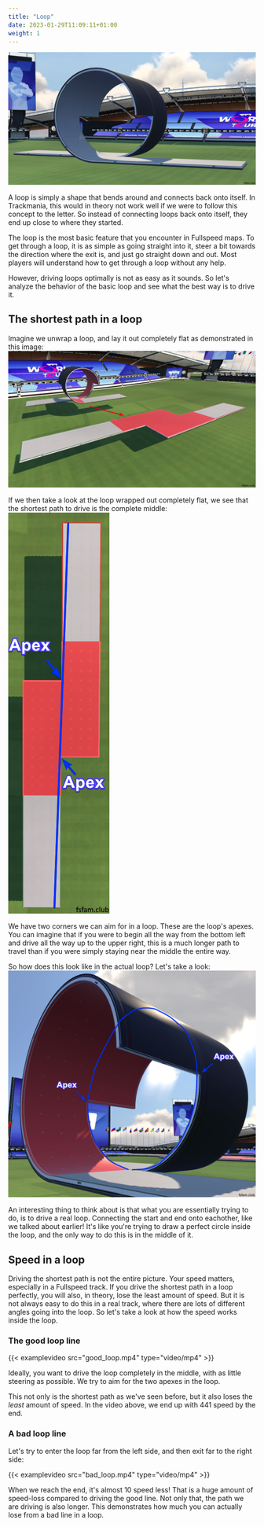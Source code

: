 ```yaml
---
title: "Loop"
date: 2023-01-29T11:09:11+01:00
weight: 1
---
```


![Loop](loop_image.png)

A loop is simply a shape that bends around and connects back onto itself. In Trackmania, this would in theory not work well if we were to follow this concept to the letter. So instead of connecting loops back onto itself, they end up close to where they started.

The loop is the most basic feature that you encounter in Fullspeed maps. To get through a loop, it is as simple as going straight into it, steer a bit towards the direction where the exit is, and just go straight down and out. Most players will understand how to get through a loop without any help.

However, driving loops optimally is not as easy as it sounds. So let's analyze the behavior of the basic loop and see what the best way is to drive it.

## The shortest path in a loop

Imagine we unwrap a loop, and lay it out completely flat as demonstrated in this image:
![Loop to flat](loop_to_flat.png)

If we then take a look at the loop wrapped out completely flat, we see that the shortest path to drive is the complete middle:
![Flat loop shortest Path](loop_flat_shortest_path.png)

We have two corners we can aim for in a loop. These are the loop's apexes. You can imagine that if you were to begin all the way from the bottom left and drive all the way up to the upper right, this is a much longer path to travel than if you were simply staying near the middle the entire way.

So how does this look like in the actual loop? Let's take a look:
![Loop shortest path](loop_shortest_path.png)

An interesting thing to think about is that what you are essentially trying to do, is to drive a real loop. Connecting the start and end onto eachother, like we talked about earlier! It's like you're trying to draw a perfect circle inside the loop, and the only way to do this is in the middle of it.

## Speed in a loop
Driving the shortest path is not the entire picture. Your speed matters, especially in a Fullspeed track. If you drive the shortest path in a loop perfectly, you will also, in theory, lose the least amount of speed. But it is not always easy to do this in a real track, where there are lots of different angles going into the loop. So let's take a look at how the speed works inside the loop.

### The good loop line
{{< examplevideo src="good_loop.mp4" type="video/mp4" >}}

Ideally, you want to drive the loop completely in the middle, with as little steering as possible. We try to aim for the two apexes in the loop.

This not only is the shortest path as we've seen before, but it also loses the *least* amount of speed. In the video above, we end up with 441 speed by the end.

### A bad loop line
Let's try to enter the loop far from the left side, and then exit far to the right side:

{{< examplevideo src="bad_loop.mp4" type="video/mp4" >}}

When we reach the end, it's almost 10 speed less! That is a huge amount of speed-loss compared to driving the good line. Not only that, the path we are driving is also longer. This demonstrates how much you can actually lose from a bad line in a loop.